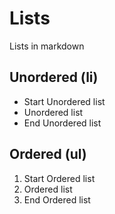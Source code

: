 # Lists

Lists in markdown

## Unordered (li)

- Start Unordered list
- Unordered list
- End Unordered list

## Ordered (ul)

1. Start Ordered list
2. Ordered list
3. End Ordered list
